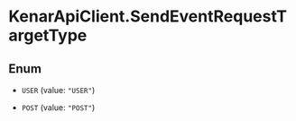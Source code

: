 # KenarApiClient.SendEventRequestTargetType

## Enum


* `USER` (value: `"USER"`)

* `POST` (value: `"POST"`)


